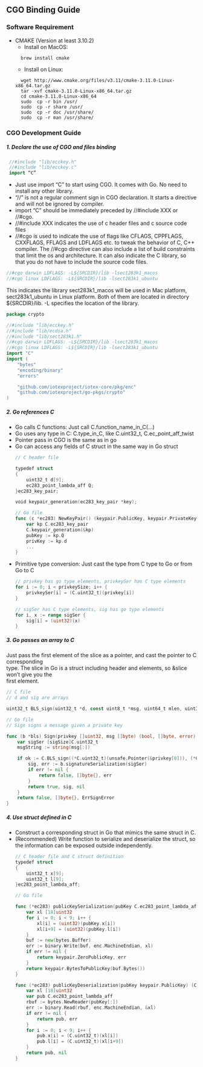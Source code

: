 ## CGO Binding Guide
### Software Requirement
* CMAKE (Version at least 3.10.2)
  * Install on MacOS:
  ```
    brew install cmake
   ```
  * Install on Linux:
  ```
    wget http://www.cmake.org/files/v3.11/cmake-3.11.0-Linux-x86_64.tar.gz
    tar -xvf cmake-3.11.0-Linux-x86_64.tar.gz
    cd cmake-3.11.0-Linux-x86_64
    sudo  cp -r bin /usr/
    sudo  cp -r share /usr/
    sudo  cp -r doc /usr/share/
    sudo  cp -r man /usr/share/
    ```



### CGO Development Guide
##### 1. Declare the use of CGO and files binding

``` Go
 //#include "lib/ecckey.h"
 //#include "lib/ecckey.c"
 import “C”
```
  * Just use import “C” to start using CGO. It comes with Go. No need to install any other library.
  * “//” is not a regular comment sign in CGO declaration. It starts a directive and will not be ignored by compiler.
  * import “C” should be immediately preceded by //#include XXX or //#cgo.
  * //#include XXX indicates the use of c header files and c source code files
  * //#cgo is used to indicate the use of flags like CFLAGS, CPPFLAGS, CXXFLAGS, FFLAGS and LDFLAGS etc. to tweak the behavior of C, C++ compiler. The //#cgo directive can also include a list of build constraints that limit the os and architecture. It can also indicate the C library, so that you do not have to include the source code files.
``` Go
//#cgo darwin LDFLAGS: -L${SRCDIR}/lib -lsect283k1_macos
//#cgo linux LDFLAGS: -L${SRCDIR}/lib -lsect283k1_ubuntu
```
This indicates the library sect283k1_macos will be used in Mac platform,           
sect283k1_ubuntu in Linux platform. 
Both of them are located in directory ${SRCDIR}/lib.
-L specifies the location of the library.
``` Go
package crypto

//#include "lib/ecckey.h"
//#include "lib/ecdsa.h"
//#include "lib/sect283k1.h"
//#cgo darwin LDFLAGS: -L${SRCDIR}/lib -lsect283k1_macos
//#cgo linux LDFLAGS: -L${SRCDIR}/lib -lsect283k1_ubuntu
import "C"
import (
    "bytes"
    "encoding/binary"
    "errors"

    "github.com/iotexproject/iotex-core/pkg/enc"
    "github.com/iotexproject/go-pkgs/crypto"
)
```

##### 2. Go references C
  * Go calls C functions: Just call C.function_name_in_C(…)
  * Go uses any type in C: C.type_in_C, like C.uint32_t, C.ec_point_aff_twist
  * Pointer pass in CGO is the same as in go
  * Go can access any fields of C struct in the same way in Go struct
    ``` Go
    // C header file
    
    typedef struct
    {
        uint32_t d[9];         
        ec283_point_lambda_aff Q;
    }ec283_key_pair;
    
    void keypair_generation(ec283_key_pair *key);
    
    // Go file
    func (c *ec283) NewKeyPair() (keypair.PublicKey, keypair.PrivateKey, error) {
        var kp C.ec283_key_pair
        C.keypair_generation(&kp)
        pubKey := kp.Q
        privKey := kp.d
        ...
    }
    ```
  * Primitive type conversion: Just cast the type from C type to Go or from Go to C
    ``` Go
    // privkey has go type elements, privkeySer has C type elements
    for i := 0; i < privkeySize; i++ {
        privkeySer[i] = (C.uint32_t)(privkey[i])
    }
    
    // sigSer has C type elements, sig has go type elements
    for i, x := range sigSer {
        sig[i] = (uint32)(x)
    }
    ```
##### 3. Go passes an array to C

Just pass the first element of the slice as a pointer, and cast the pointer to C corresponding      
type. The slice in Go is a struct including header and elements, so &slice won’t give you the     
first element.
``` Go
// C file
// d and sig are arrays

uint32_t BLS_sign(uint32_t *d, const uint8_t *msg, uint64_t mlen, uint32_t *sig);

// Go file
// Sign signs a message given a private key

func (b *bls) Sign(privkey []uint32, msg []byte) (bool, []byte, error) {
    var sigSer [sigSize]C.uint32_t
    msgString := string(msg[:])

    if ok := C.BLS_sign((*C.uint32_t)(unsafe.Pointer(&privkey[0])), (*C.uint8_t)(&msg[0]), (C.uint64_t)(len(msgString)), &sigSer[0]); ok == 1 {
        sig, err := b.signatureSerialization(sigSer)
        if err != nil {
            return false, []byte{}, err
        }
        return true, sig, nil
    }
    return false, []byte{}, ErrSignError
}

```
##### 4. Use struct defined in C
  * Construct a corresponding struct in Go that mimics the same struct in C.
  * (Recommended) Write function to serialize and deserialize the struct, so the information can be exposed outside independently.
    ``` Go
    // C header file and C struct definition
    typedef struct
    {
        uint32_t x[9];     
        uint32_t l[9];     
    }ec283_point_lambda_aff;
    
    // Go file
    
    func (*ec283) publicKeySerialization(pubKey C.ec283_point_lambda_aff) (keypair.PublicKey, error) {
        var xl [18]uint32
        for i := 0; i < 9; i++ {
            xl[i] = (uint32)(pubKey.x[i])
            xl[i+9] = (uint32)(pubKey.l[i])
        }
        buf := new(bytes.Buffer)
        err := binary.Write(buf, enc.MachineEndian, xl)
        if err != nil {
            return keypair.ZeroPublicKey, err
        }
        return keypair.BytesToPublicKey(buf.Bytes())
    }
    
    func (*ec283) publicKeyDeserialization(pubKey keypair.PublicKey) (C.ec283_point_lambda_aff, error) {
        var xl [18]uint32
        var pub C.ec283_point_lambda_aff
        rbuf := bytes.NewReader(pubKey[:])
        err := binary.Read(rbuf, enc.MachineEndian, &xl)
        if err != nil {
            return pub, err
        }
        for i := 0; i < 9; i++ {
            pub.x[i] = (C.uint32_t)(xl[i])
            pub.l[i] = (C.uint32_t)(xl[i+9])
        }
        return pub, nil
    }
    ```

